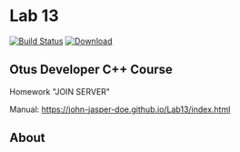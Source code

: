 # Lab 13
[![Build Status](https://travis-ci.org/John-Jasper-Doe/Lab13.svg?branch=master)](https://travis-ci.org/John-Jasper-Doe/Lab13)
[ ![Download](https://api.bintray.com/packages/john-jasper-doe/otus-cpp/homeworks/images/download.svg?version=join_server) ](https://bintray.com/john-jasper-doe/otus-cpp/homeworks/join_server/link)


## Otus Developer C++ Course
Homework "JOIN SERVER"

Manual: https://john-jasper-doe.github.io/Lab13/index.html


## About

